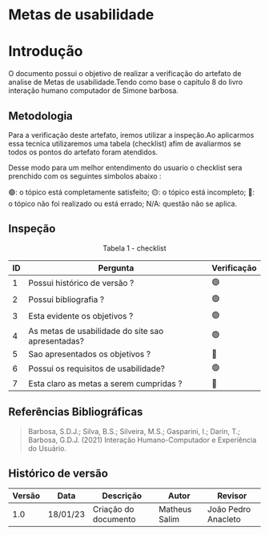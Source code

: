 # Metas de usabilidade

# Introdução

O documento possui o objetivo de realizar a verificação do artefato de analise de Metas de usabilidade.Tendo como base o capitulo 8 do livro interação humano computador de Simone barbosa.

## Metodologia

Para a verificação deste artefato, iremos utilizar a inspeção.Ao aplicarmos essa tecnica utilizaremos uma tabela (checklist) afim de avaliarmos se todos os pontos do artefato foram atendidos.

Desse modo para um melhor entendimento do usuario o checklist sera prenchido com os seguintes simbolos abaixo :

🟢: o tópico está completamente satisfeito;
🟡: o tópico está incompleto;
🔴: o tópico não foi realizado ou está errado;
N/A: questão não se aplica.

## Inspeção

<figcaption><center>
    Tabela 1 - checklist
</figcaption>

| ID  | Pergunta                                          | Verificação |
| --- | ------------------------------------------------- | ----------- |
| 1   | Possui histórico de versão ?                      | 🟢          |
| 2   | Possui bibliografia ?                             | 🟢          |
| 3   | Esta evidente os objetivos ?                      | 🟢          |
| 4   | As metas de usabilidade do site sao apresentadas? | 🟢          |
| 5   | Sao apresentados os objetivos ?                   | 🔴          |
| 6   | Possui os requisitos de usabilidade?              | 🟢          |
| 7   | Esta claro as metas a serem cumpridas ?           | 🔴          |

## Referências Bibliográficas

> Barbosa, S.D.J.; Silva, B.S.; Silveira, M.S.; Gasparini, I.; Darin, T.; Barbosa, G.D.J. (2021) Interação Humano-Computador e Experiência do Usuário.

## Histórico de versão

| Versão | Data     | Descrição            | Autor         | Revisor             |
| ------ | -------- | -------------------- | ------------- | ------------------- |
| 1.0    | 18/01/23 | Criação do documento | Matheus Salim | João Pedro Anacleto |
